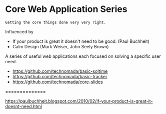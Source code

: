 # Core Web Application Series

`Getting the core things done very very right.`

Influenced by
- If your product is great it doesn't need to be good. (Paul Buchheit)
- Calm Design (Mark Weiser, John Seely Brown)

A series of useful web applications each focused on solving a specific user need.

- https://github.com/technomada/basic-soltime
- https://github.com/technomada/basic-tracker
- https://github.com/technomada/core-slides



==============

https://paulbuchheit.blogspot.com/2010/02/if-your-product-is-great-it-doesnt-need.html

